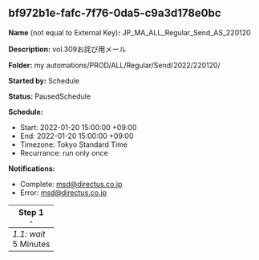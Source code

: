 ## bf972b1e-fafc-7f76-0da5-c9a3d178e0bc

**Name** (not equal to External Key)**:** JP_MA_ALL_Regular_Send_AS_220120

**Description:** vol.309お詫び用メール

**Folder:** my automations/PROD/ALL/Regular/Send/2022/220120/

**Started by:** Schedule

**Status:** PausedSchedule

**Schedule:**

* Start: 2022-01-20 15:00:00 +09:00
* End: 2022-01-20 15:00:00 +09:00
* Timezone: Tokyo Standard Time
* Recurrance: run only once

**Notifications:**

* Complete: msd@directus.co.jp
* Error: msd@directus.co.jp

| Step 1<br>_<small>-</small>_ |
| --- |
| _1.1: wait_<br>5 Minutes |
